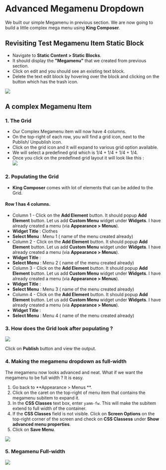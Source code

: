 # Advanced Megamenu Dropdown

We built our simple Megamenu in previous section. We are now going to build a little complex mega menu using **King Composer**.

## Revisiting Test Megamenu Item Static Block

* Navigate to **Static Content > Static Blocks**.
* It should display the **"Megamenu"** that we created from previous section.
* Click on edit and you should see an existing text block.
* Delete the text edit block by hovering over the block and clicking on the button which has the trash icon.

![](http://transvelo.github.io/docs/enter/images/edit-test-megamenu-item.png)

## A complex Megamenu Item

### 1. The Grid

* Our Complex Megamenu item will now have 4 columns.
* On the top-right of each row, you will find a grid icon, next to the Publish/ Unpublish icon.
* Click on the grid icon and it will expand to various grid option available.
* We will select a predefined grid which is 1/4 + 1/4 + 1/4 + 1/4.
* Once you click on the predefined grid layout it will look like this :<br/>![](http://transvelo.github.io/docs/enter/images/kc-four-col-grid-on-selection.png)



### 2. Populating the Grid

* **King Composer** comes with lot of elements that can be added to the Grid.

#### Row 1 has 4 columns.
* Column 1 - Click on the **Add Element** button. It should popup **Add Element** button. Let us add **Custom Menu** widget under **Widgets**. I have already created a menu (via **Appearance > Menus**).
 * **Widget Title** : Clothes
 * **Select Menu** : Menu 1 ( name of the menu created already)
* Column 2 -  Click on the **Add Element** button. It should popup **Add Element** button. Let us add **Custom Menu** widget under **Widgets**. I have already created a menu (via **Appearance > Menus**).
 * **Widget Title** :
 * **Select Menu** : Menu 2 ( name of the menu created already)
* Column 3 -  Click on the **Add Element** button. It should popup **Add Element** button. Let us add **Custom Menu** widget under **Widgets**. I have already created a menu (via **Appearance > Menus**).
 * **Widget Title** :
 * **Select Menu** : Menu 3 ( name of the menu created already)
* Column 4 -  Click on the **Add Element** button. It should popup **Add Element** button. Let us add **Custom Menu** widget under **Widgets**. I have already created a menu (via **Appearance > Menus**).
 * **Widget Title** :
 * **Select Menu** : Menu 4 ( name of the menu created already)

### 3. How does the Grid look after populating ?

![](http://transvelo.github.io/docs/enter/images/kc-megamenu-backend-editor.png)

Click on **Publish** button and view the output.

### 4. Making the megamenu dropdown as full-width

The megamenu now looks advanced and neat. What if we want the megamenu to be full width ? It is easy.

1. Go back to **Appearance > Menus **.
2. Click on the caret on the top-right of menu item that contains the megamenu subitem to expand it.
3. In the **CSS Classes** text box, enter `yamm-fw`. This will make the subitem extend to full width of the container.
4. If the **CSS Classes** field is not visible. Click on **Screen Options** on the top-right corner of the screen and check on **CSS Classess** under **Show advanced menu properties**.
4. Click on **Save Menu**.

![](http://transvelo.github.io/docs/enter/images/yamm-fw.png)

### 5. Megamenu Full-width

![](http://transvelo.github.io/docs/enter/images/yamm-fw-output.png)

